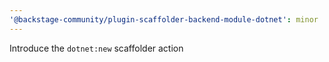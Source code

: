 ```yaml
---
'@backstage-community/plugin-scaffolder-backend-module-dotnet': minor
---
```


Introduce the `dotnet:new` scaffolder action
